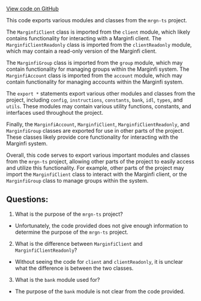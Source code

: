 [View code on GitHub](https://github.com/mrgnlabs/mrgn-ts/packages/marginfi-client-v2/src/index.ts)

This code exports various modules and classes from the `mrgn-ts` project. 

The `MarginfiClient` class is imported from the `client` module, which likely contains functionality for interacting with a Marginfi client. The `MarginfiClientReadonly` class is imported from the `clientReadonly` module, which may contain a read-only version of the Marginfi client.

The `MarginfiGroup` class is imported from the `group` module, which may contain functionality for managing groups within the Marginfi system. The `MarginfiAccount` class is imported from the `account` module, which may contain functionality for managing accounts within the Marginfi system.

The `export *` statements export various other modules and classes from the project, including `config`, `instructions`, `constants`, `bank`, `idl`, `types`, and `utils`. These modules may contain various utility functions, constants, and interfaces used throughout the project.

Finally, the `MarginfiAccount`, `MarginfiClient`, `MarginfiClientReadonly`, and `MarginfiGroup` classes are exported for use in other parts of the project. These classes likely provide core functionality for interacting with the Marginfi system.

Overall, this code serves to export various important modules and classes from the `mrgn-ts` project, allowing other parts of the project to easily access and utilize this functionality. For example, other parts of the project may import the `MarginfiClient` class to interact with the Marginfi client, or the `MarginfiGroup` class to manage groups within the system.
## Questions: 
 1. What is the purpose of the `mrgn-ts` project?
- Unfortunately, the code provided does not give enough information to determine the purpose of the `mrgn-ts` project.

2. What is the difference between `MarginfiClient` and `MarginfiClientReadonly`?
- Without seeing the code for `client` and `clientReadonly`, it is unclear what the difference is between the two classes.

3. What is the `bank` module used for?
- The purpose of the `bank` module is not clear from the code provided.